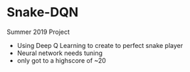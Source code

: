 # Snake-DQN
Summer 2019 Project 
- Using Deep Q Learning to create to perfect snake player
- Neural network needs tuning
- only got to a highscore of ~20
